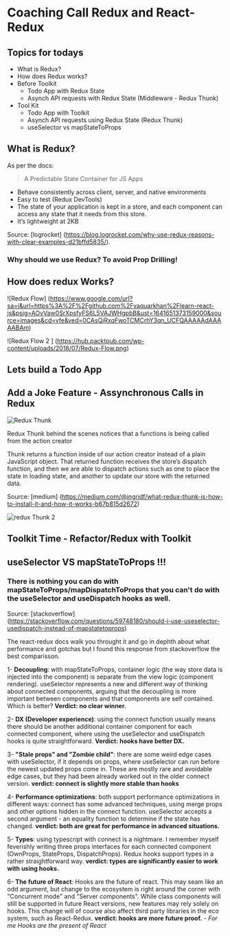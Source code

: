 # Coaching Call Redux and React-Redux

## Topics for todays

- What is Redux?
- How does Redux works?
- Before Toolkit
  - Todo App with Redux State
  - Asynch API requests with Redux State (Middleware - Redux Thunk)
- Tool Kit
  - Todo App with Toolkit
  - Asynch API requests using Redux State (Redux Thunk)
  - useSelector vs mapStateToProps

## What is Redux?

As per the docs:

> A Predictable State Container for JS Apps

- Behave consistently across client, server, and native environments
- Easy to test (Redux DevTools)
- The state of your application is kept in a store, and each component can
  access any state that it needs from this store.
- It’s lightweight at 2KB

Source: [logrocket]
(https://blog.logrocket.com/why-use-redux-reasons-with-clear-examples-d21bffd5835/).

### Why should we use Redux? To avoid Prop Drilling!

## How does redux Works?

![Redux Flow]
(https://www.google.com/url?sa=i&url=https%3A%2F%2Fgithub.com%2Fvaquarkhan%2Flearn-react-js&psig=AOvVaw0SrXpsfyFS6L5VAJWHgpbB&ust=1641651373159000&source=images&cd=vfe&ved=0CAsQjRxqFwoTCMCrhY3qn_UCFQAAAAAdAAAAABAm)

![Redux Flow 2 ]
(https://hub.packtpub.com/wp-content/uploads/2018/07/Redux-Flow.png)

## Lets build a Todo App

## Add a Joke Feature - Assynchronous Calls in Redux

![Redux Thunk](https://miro.medium.com/max/1400/0*Q4lgrUkqEFvvoUzZ)

Redux Thunk behind the scenes notices that a functions is being called from the
action creator

Thunk returns a function inside of our action creator instead of a plain
JavaScript object. That returned function receives the store’s dispatch
function, and then we are able to dispatch actions such as one to place the
state in loading state, and another to update our store with the returned data.

Source: [medium]
(https://medium.com/@ingridf/what-redux-thunk-is-how-to-install-it-and-how-it-works-b67b815d2672)

![redux Thunk 2](https://miro.medium.com/max/1400/0*l66us_4-3WiL6af9.png)

## Toolkit Time - Refactor/Redux with Toolkit

## useSelector VS mapStateToProps !!!

### There is nothing you can do with mapStateToProps/mapDispatchToProps that you can't do with the useSelector and useDispatch hooks as well.

Source: [stackoverflow]
(https://stackoverflow.com/questions/59748180/should-i-use-useselector-usedispatch-instead-of-mapstatetoprops)

The react-redux docs walk you throught it and go in dephth about what
performance and gotchas but I found this response from stackoverflow the best
comparisson.

1- **Decoupling**: with mapStateToProps, container logic (the way store data is
injected into the component) is separate from the view logic (component
rendering). useSelector represents a new and different way of thinking about
connected components, arguing that the decoupling is more important between
components and that components are self contained. Which is better? **Verdict:
no clear winner.**

2- **DX (Developer experience)**: using the connect function usually means there
should be another additional container component for each connected component,
where using the useSelector and useDispatch hooks is quite straightforward.
**Verdict: hooks have better DX.**

3- **"Stale props" and "Zombie child"**: there are some weird edge cases with
useSelector, if it depends on props, where useSelector can run before the newest
updated props come in. These are mostly rare and avoidable edge cases, but they
had been already worked out in the older connect version. **verdict: connect is
slightly more stable than hooks**

4- **Performance optimizations**: both support performance optimizations in
different ways: connect has some advanced techniques, using merge props and
other options hidden in the connect function. useSelector accepts a second
argument - an equality function to determine if the state has changed.
**verdict: both are great for performance in advanced situations.**

5- **Types**: using typescript with connect is a nightmare. I remember myself
feverishly writing three props interfaces for each connected component
(OwnProps, StateProps, DispatchProps). Redux hooks support types in a rather
straightforward way. **verdict: types are significantly easier to work with
using hooks.**

6- **The future of React**: Hooks are the future of react. This may seam like an
odd argument, but change to the ecosystem is right around the corner with
"Concurrent mode" and "Server components". While class components will still be
supported in future React versions, new features may rely solely on hooks. This
change will of course also affect third party libraries in the eco system, such
as React-Redux. **verdict: hooks are more future proof.** - _For me Hooks are
the present of React_
